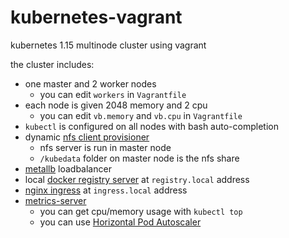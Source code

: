 # kubernetes-vagrant

kubernetes 1.15 multinode cluster using vagrant

the cluster includes:
- one master and 2 worker nodes
  - you can edit `workers` in `Vagrantfile` 
- each node is given 2048 memory and 2 cpu
  - you can edit `vb.memory` and `vb.cpu` in `Vagrantfile`
- `kubectl` is configured on all nodes with bash auto-completion
- dynamic [nfs client provisioner](https://github.com/kubernetes-incubator/external-storage/tree/master/nfs-client)
    - nfs server is run in master node
    - `/kubedata` folder on master node is the nfs share
- [metallb](https://metallb.universe.tf/) loadbalancer
- local [docker registry server](https://docs.docker.com/registry/deploying/) at `registry.local` address
- [nginx ingress](https://github.com/nginxinc/kubernetes-ingress) at `ingress.local` address
- [metrics-server](https://kubernetes.io/docs/tasks/debug-application-cluster/resource-metrics-pipeline/)
    - you can get cpu/memory usage with `kubectl top`
    - you can use [Horizontal Pod Autoscaler](https://kubernetes.io/docs/tasks/run-application/horizontal-pod-autoscale/)




